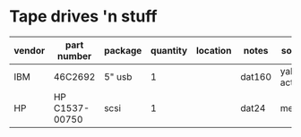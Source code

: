 # Tape drives 'n stuff

| vendor    | part number        | package  | quantity | location | notes                                         | source        | datasheet                                                                                |
|-----------|--------------------|----------|----------|----------|-----------------------------------------------|---------------|------------------------------------------------------------------------------------------|
| IBM       | 46C2692            | 5" usb   | 1        |          | dat160                                        | yahoo actions |                                                                                          |
| HP        | HP C1537-00750     | scsi     | 1        |          | dat24                                         | mercari       |                                                                                          |

